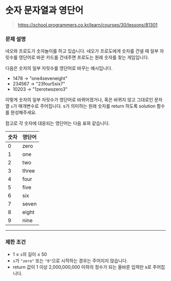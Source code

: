 # 숫자 문자열과 영단어

> https://school.programmers.co.kr/learn/courses/30/lessons/81301

### 문제 설명

네오와 프로도가 숫자놀이를 하고 있습니다. 네오가 프로도에게 숫자를 건넬 때 일부 자릿수를 영단어로 바꾼 카드를 건네주면 프로도는 원래 숫자를 찾는 게임입니다.

다음은 숫자의 일부 자릿수를 영단어로 바꾸는 예시입니다.

- 1478 → "one4seveneight"
- 234567 → "23four5six7"
- 10203 → "1zerotwozero3"

이렇게 숫자의 일부 자릿수가 영단어로 바뀌어졌거나, 혹은 바뀌지 않고 그대로인 문자열 `s`가 매개변수로 주어집니다. s가 의미하는 원래 숫자를 return 하도록 solution 함수를 완성해주세요.

참고로 각 숫자에 대응되는 영단어는 다음 표와 같습니다.

| 숫자 | 영단어  |
| --- | ----- |
|  0  | zero  |
|  1  | one   |
|  2  | two   |
|  3  | three |
|  4  | four  |
|  5  | five  |
|  6  | six   |
|  7	| seven |
|  8  | eight |
|  9  |	nine  |

-----

### 제한 조건

- 1 ≤ `s`의 길이 ≤ 50
- `s`가 `"zero"` 또는 `"0"`으로 시작하는 경우는 주어지지 않습니다.
- return 값이 1 이상 2,000,000,000 이하의 정수가 되는 올바른 입력만 s로 주어집니다.